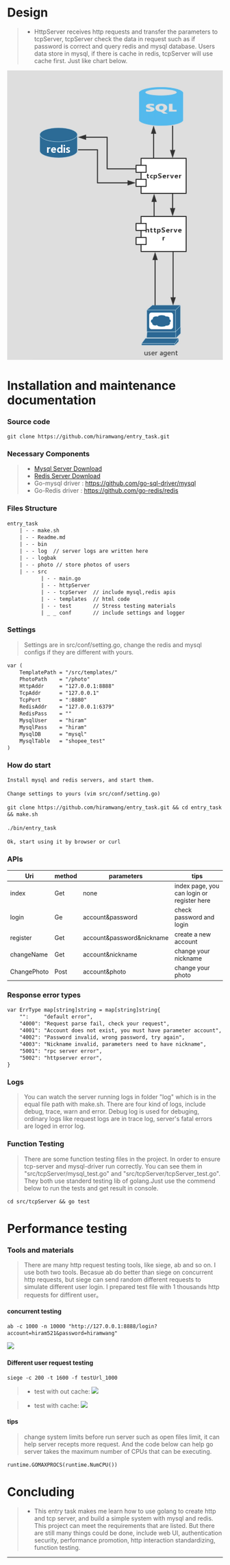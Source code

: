 # Design 

>* HttpServer receives http requests and transfer the parameters to tcpServer, tcpServer check the data in request such as if password is correct and query redis and mysql database. Users data store in mysql, if there is cache in redis, tcpServer will use cache first. Just like chart below.

![](resource/entry_task_design.jpg)

# Installation and maintenance documentation

### Source code
```
git clone https://github.com/hiramwang/entry_task.git
```
### Necessary Components
> * [Mysql Server Download](https://dev.mysql.com/downloads/)
> * [Redis Server Download](http://redis.io)
> * Go-mysql driver : https://github.com/go-sql-driver/mysql
> * Go-Redis driver : https://github.com/go-redis/redis

### Files Structure

```
entry_task
    | - - make.sh
    | - - Readme.md
    | - - bin
    | - - log  // server logs are written here
    | - - logbak
    | - - photo // store photos of users
    | - - src
           | - - main.go
           | - - httpServer
           | - - tcpServer  // include mysql,redis apis
           | - - templates  // html code
           | - - test       // Stress testing materials
           | _ _ conf       // include settings and logger
``` 

### Settings
> Settings are in src/conf/setting.go, change the redis and mysql configs if they are different with yours.
```
var (                               
    TemplatePath = "/src/templates/"                      
    PhotoPath    = "/photo"                              
    HttpAddr     = "127.0.0.1:8888"                        
    TcpAddr      = "127.0.0.1"                           
    TcpPort      = ":8880"                               
    RedisAddr    = "127.0.0.1:6379"                       
    RedisPass    = ""                                
    MysqlUser    = "hiram"                                   
    MysqlPass    = "hiram"                                   
    MysqlDB      = "mysql"
    MysqlTable   = "shopee_test"                                    
)     
```

### How do start

```
Install mysql and redis servers, and start them.

Change settings to yours (vim src/conf/setting.go)

git clone https://github.com/hiramwang/entry_task.git && cd entry_task && make.sh

./bin/entry_task

Ok, start using it by browser or curl
```

### APIs

| Uri |method| parameters | tips |
| --------   | --- | ----- | ---- |
|index|Get|none|index page, you can login or register here|
|login|Ge|account&password| check password and login |
|register|Get|account&password&nickname|create a new account|
|changeName|Get|account&nickname| change your nickname|
|ChangePhoto|Post|account&photo|change your photo|

### Response error types

```
var ErrType map[string]string = map[string]string{
    "":     "default error",
    "4000": "Request parse fail, check your request",
    "4001": "Account does not exist, you must have parameter account",
    "4002": "Password invalid, wrong password, try again",
    "4003": "Nickname invalid, parameters need to have nickname",
    "5001": "rpc server error",
    "5002": "httpserver error",
}  
```
### Logs
> You can watch the server running logs in folder "log" which is in the equal file path with make.sh. There are four kind of logs, include debug, trace, warn and error. Debug log is used for debuging, ordinary logs like request logs are in trace log, server's fatal errors are loged in error log. 

### Function Testing
> There are some function testing files in the project. In order to ensure tcp-server and mysql-driver run correctly. You can see them in "src/tcpServer/mysql_test.go" and "src/tcpServer/tcpServer_test.go". They both use standerd testing lib of golang.Just use the commend below to run the tests and get result in console.

```
cd src/tcpServer && go test
```

# Performance testing

### Tools and materials
>  There are many http request testing tools, like siege, ab and so on. I use both two tools. Becasue ab do better than siege on concurrent http requests, but siege can send random different requests to simulate different user login. I prepared test file with 1 thousands http requests for diffirent user。


#### concurrent testing
```
ab -c 1000 -n 10000 "http://127.0.0.1:8888/login?account=hiram521&password=hiramwang"
```

![](https://ws3.sinaimg.cn/large/006tNbRwgy1fu75r5uhjxj30we0rs0yu.jpg)

#### Different user request testing
```
siege -c 200 -t 1600 -f testUrl_1000
```
> * test with out cache:
![](https://ws1.sinaimg.cn/large/006tNbRwgy1fu764w9o04j30l20a2mz5.jpg)


> * test with cache:
![](https://ws2.sinaimg.cn/large/006tNbRwgy1fu761da188j30nq09y40i.jpg)

#### tips
> change system limits before run server such as open files limit, it can help server recepts more request. And the code below can help go server takes the maximum number of CPUs that can be executing.
```
runtime.GOMAXPROCS(runtime.NumCPU())
```

# Concluding

>* This entry task makes me learn how to use golang to create http and tcp server, and build a simple system with mysql and redis. This project can meet the requirements that are listed. But there are still many things could be done, include web UI, authentication security, performance promotion, http interaction standardizing, function testing.


---







